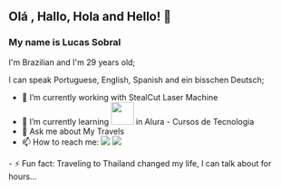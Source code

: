 ## Olá , Hallo, Hola and Hello! 👋
### My name is Lucas Sobral
I'm Brazilian and I'm 29 years old;

I can speak Portuguese, English, Spanish and ein bisschen Deutsch;



- 🔭 I’m currently working with StealCut Laser Machine
- 🌱 I’m currently learning <img loading="lazy" src="https://cdn.jsdelivr.net/gh/devicons/devicon/icons/java/java-original.svg" width="40" height="40"/> in Alura - Cursos de Tecnologia
- 💬 Ask me about My Travels
- 📫 How to reach me: <a href="https://www.instagram.com/iamsobral/" target="_blank"><img loading="lazy" src="https://img.shields.io/badge/-Instagram-%23E4405F?style=for-the-badge&logo=instagram&logoColor=white" target="_blank"></a>
<a href="https://www.linkedin.com/in/lucas-sobral-7a4917207/" target="_blank"><img loading="lazy" src="https://img.shields.io/badge/-LinkedIn-%230077B5?style=for-the-badge&logo=linkedin&logoColor=white" target="_blank"></a>   
</div>
- ⚡ Fun fact: Traveling to Thailand changed my life, I can talk about for hours...

